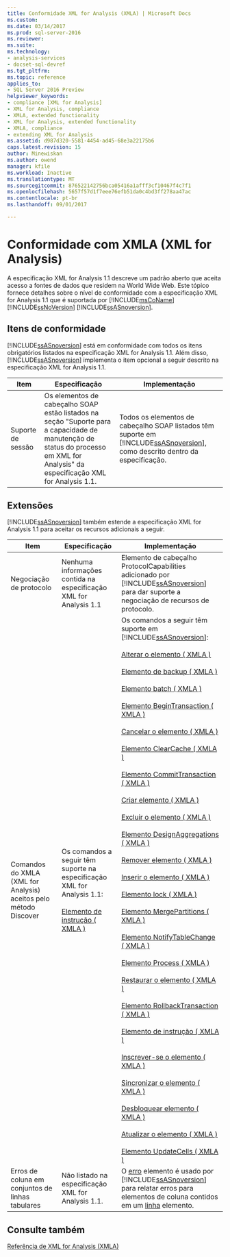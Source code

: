 ```yaml
---
title: Conformidade XML for Analysis (XMLA) | Microsoft Docs
ms.custom: 
ms.date: 03/14/2017
ms.prod: sql-server-2016
ms.reviewer: 
ms.suite: 
ms.technology:
- analysis-services
- docset-sql-devref
ms.tgt_pltfrm: 
ms.topic: reference
applies_to:
- SQL Server 2016 Preview
helpviewer_keywords:
- compliance [XML for Analysis]
- XML for Analysis, compliance
- XMLA, extended functionality
- XML for Analysis, extended functionality
- XMLA, compliance
- extending XML for Analysis
ms.assetid: d987d320-5581-4454-ad45-68e3a22175b6
caps.latest.revision: 15
author: Minewiskan
ms.author: owend
manager: kfile
ms.workload: Inactive
ms.translationtype: MT
ms.sourcegitcommit: 876522142756bca05416a1afff3cf10467f4c7f1
ms.openlocfilehash: 5657f57d1f7eee76efb51da0c4bd3ff278aa47ac
ms.contentlocale: pt-br
ms.lasthandoff: 09/01/2017

---
```

# <a name="xml-for-analysis-compliance-xmla"></a>Conformidade com XMLA (XML for Analysis)
  A especificação XML for Analysis 1.1 descreve um padrão aberto que aceita acesso a fontes de dados que residem na World Wide Web. Este tópico fornece detalhes sobre o nível de conformidade com a especificação XML for Analysis 1.1 que é suportada por [!INCLUDE[msCoName](../../includes/msconame-md.md)] [!INCLUDE[ssNoVersion](../../includes/ssnoversion-md.md)] [!INCLUDE[ssASnoversion](../../includes/ssasnoversion-md.md)].  
  
## <a name="compliant-items"></a>Itens de conformidade  
 [!INCLUDE[ssASnoversion](../../includes/ssasnoversion-md.md)] está em conformidade com todos os itens obrigatórios listados na especificação XML for Analysis 1.1. Além disso, [!INCLUDE[ssASnoversion](../../includes/ssasnoversion-md.md)] implementa o item opcional a seguir descrito na especificação XML for Analysis 1.1.  
  
|Item|Especificação|Implementação|  
|----------|-------------------|--------------------|  
|Suporte de sessão|Os elementos de cabeçalho SOAP estão listados na seção "Suporte para a capacidade de manutenção de status do processo em XML for Analysis" da especificação XML for Analysis 1.1.|Todos os elementos de cabeçalho SOAP listados têm suporte em [!INCLUDE[ssASnoversion](../../includes/ssasnoversion-md.md)], como descrito dentro da especificação.|  
  
## <a name="extensions"></a>Extensões  
 [!INCLUDE[ssASnoversion](../../includes/ssasnoversion-md.md)] também estende a especificação XML for Analysis 1.1 para aceitar os recursos adicionais a seguir.  
  
|Item|Especificação|Implementação|  
|----------|-------------------|--------------------|  
|Negociação de protocolo|Nenhuma informações contida na especificação XML for Analysis 1.1 |Elemento de cabeçalho ProtocolCapabilities adicionado por [!INCLUDE[ssASnoversion](../../includes/ssasnoversion-md.md)] para dar suporte a negociação de recursos de protocolo.|  
|Comandos do XMLA (XML for Analysis) aceitos pelo método Discover|Os comandos a seguir têm suporte na especificação XML for Analysis 1.1:<br /><br /> [Elemento de instrução &#40; XMLA &#41;](../../analysis-services/xmla/xml-elements-commands/statement-element-xmla.md)|Os comandos a seguir têm suporte em [!INCLUDE[ssASnoversion](../../includes/ssasnoversion-md.md)]:<br /><br /> [Alterar o elemento &#40; XMLA &#41;](../../analysis-services/xmla/xml-elements-commands/alter-element-xmla.md)<br /><br /> [Elemento de backup &#40; XMLA &#41;](../../analysis-services/xmla/xml-elements-commands/backup-element-xmla.md)<br /><br /> [Elemento batch &#40; XMLA &#41;](../../analysis-services/xmla/xml-elements-commands/batch-element-xmla.md)<br /><br /> [Elemento BeginTransaction &#40; XMLA &#41;](../../analysis-services/xmla/xml-elements-commands/begintransaction-element-xmla.md)<br /><br /> [Cancelar o elemento &#40; XMLA &#41;](../../analysis-services/xmla/xml-elements-commands/cancel-element-xmla.md)<br /><br /> [Elemento ClearCache &#40; XMLA &#41;](../../analysis-services/xmla/xml-elements-commands/clearcache-element-xmla.md)<br /><br /> [Elemento CommitTransaction &#40; XMLA &#41;](../../analysis-services/xmla/xml-elements-commands/committransaction-element-xmla.md)<br /><br /> [Criar elemento &#40; XMLA &#41;](../../analysis-services/xmla/xml-elements-commands/create-element-xmla.md)<br /><br /> [Excluir o elemento &#40; XMLA &#41;](../../analysis-services/xmla/xml-elements-commands/delete-element-xmla.md)<br /><br /> [Elemento DesignAggregations &#40; XMLA &#41;](../../analysis-services/xmla/xml-elements-commands/designaggregations-element-xmla.md)<br /><br /> [Remover elemento &#40; XMLA &#41;](../../analysis-services/xmla/xml-elements-commands/drop-element-xmla.md)<br /><br /> [Inserir o elemento &#40; XMLA &#41;](../../analysis-services/xmla/xml-elements-commands/insert-element-xmla.md)<br /><br /> [Elemento lock &#40; XMLA &#41;](../../analysis-services/xmla/xml-elements-commands/lock-element-xmla.md)<br /><br /> [Elemento MergePartitions &#40; XMLA &#41;](../../analysis-services/xmla/xml-elements-commands/mergepartitions-element-xmla.md)<br /><br /> [Elemento NotifyTableChange &#40; XMLA &#41;](../../analysis-services/xmla/xml-elements-commands/notifytablechange-element-xmla.md)<br /><br /> [Elemento Process &#40; XMLA &#41;](../../analysis-services/xmla/xml-elements-commands/process-element-xmla.md)<br /><br /> [Restaurar o elemento &#40; XMLA &#41;](../../analysis-services/xmla/xml-elements-commands/restore-element-xmla.md)<br /><br /> [Elemento RollbackTransaction &#40; XMLA &#41;](../../analysis-services/xmla/xml-elements-commands/rollbacktransaction-element-xmla.md)<br /><br /> [Elemento de instrução &#40; XMLA &#41;](../../analysis-services/xmla/xml-elements-commands/statement-element-xmla.md)<br /><br /> [Inscrever-se o elemento &#40; XMLA &#41;](../../analysis-services/xmla/xml-elements-commands/subscribe-element-xmla.md)<br /><br /> [Sincronizar o elemento &#40; XMLA &#41;](../../analysis-services/xmla/xml-elements-commands/synchronize-element-xmla.md)<br /><br /> [Desbloquear elemento &#40; XMLA &#41;](../../analysis-services/xmla/xml-elements-commands/unlock-element-xmla.md)<br /><br /> [Atualizar o elemento &#40; XMLA &#41;](../../analysis-services/xmla/xml-elements-commands/update-element-xmla.md)<br /><br /> [Elemento UpdateCells &#40; XMLA &#41;](../../analysis-services/xmla/xml-elements-commands/updatecells-element-xmla.md)|  
|Erros de coluna em conjuntos de linhas tabulares|Não listado na especificação XML for Analysis 1.1.|O [erro](../../analysis-services/xmla/xml-elements-properties/error-element-xmla.md) elemento é usado por [!INCLUDE[ssASnoversion](../../includes/ssasnoversion-md.md)] para relatar erros para elementos de coluna contidos em um [linha](../../analysis-services/xmla/xml-elements-properties/error-element-xmla.md) elemento.|  
  
## <a name="see-also"></a>Consulte também  
 [Referência de XML for Analysis &#40;XMLA&#41;](../../analysis-services/xmla/xml-for-analysis-xmla-reference.md)  
  
  

